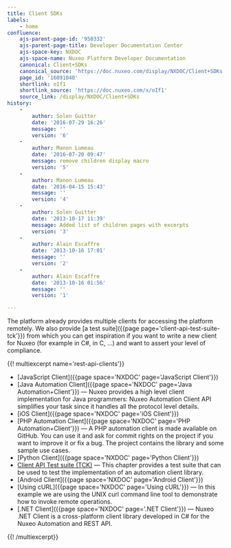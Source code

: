 ```yaml
---
title: Client SDKs
labels:
    - home
confluence:
    ajs-parent-page-id: '950332'
    ajs-parent-page-title: Developer Documentation Center
    ajs-space-key: NXDOC
    ajs-space-name: Nuxeo Platform Developer Documentation
    canonical: Client+SDKs
    canonical_source: 'https://doc.nuxeo.com/display/NXDOC/Client+SDKs'
    page_id: '16091040'
    shortlink: oIf1
    shortlink_source: 'https://doc.nuxeo.com/x/oIf1'
    source_link: /display/NXDOC/Client+SDKs
history:
    - 
        author: Solen Guitter
        date: '2016-07-29 16:26'
        message: ''
        version: '6'
    - 
        author: Manon Lumeau
        date: '2016-07-20 09:47'
        message: remove children display macro
        version: '5'
    - 
        author: Manon Lumeau
        date: '2016-04-15 15:43'
        message: ''
        version: '4'
    - 
        author: Solen Guitter
        date: '2013-10-17 11:39'
        message: Added list of children pages with excerpts
        version: '3'
    - 
        author: Alain Escaffre
        date: '2013-10-16 17:01'
        message: ''
        version: '2'
    - 
        author: Alain Escaffre
        date: '2013-10-16 01:56'
        message: ''
        version: '1'

---
```

The platform already provides multiple clients for accessing the platform remotely.&nbsp;We also provide [a test suite]({{page page='client-api-test-suite-tck'}}) from which you can get inspiration if you want to write a new client for Nuxeo (for example in C#, in C, ...) and want to assert your level of compliance.

{{! multiexcerpt name='rest-api-clients'}}

*   [JavaScript Client]({{page space='NXDOC' page='JavaScript Client'}})
*   [Java Automation Client]({{page space='NXDOC' page='Java Automation+Client'}})&nbsp;&mdash;&nbsp;<span class="smalltext">Nuxeo provides a high level client implementation for Java programmers: Nuxeo Automation Client API simplifies your task since it handles all the protocol level details.</span>
*   [iOS Client]({{page space='NXDOC' page='iOS Client'}})
*   [PHP Automation Client]({{page space='NXDOC' page='PHP Automation+Client'}})&nbsp;&mdash;&nbsp;<span class="smalltext">A PHP automation client is made available on GitHub. You can use it and ask for commit rights on the project if you want to improve it or fix a bug. The project contains the library and some sample use cases.</span>
*   [Python Client]({{page space='NXDOC' page='Python Client'}})
*   [Client API Test suite (TCK)](https://doc.nuxeo.com/pages/viewpage.action?pageId=14255551)&nbsp;&mdash;&nbsp;<span class="smalltext">This chapter provides a test suite that can be used to test the implementation of an automation client library.</span>
*   [Android Client]({{page space='NXDOC' page='Android Client'}})
*   [Using cURL]({{page space='NXDOC' page='Using cURL'}})&nbsp;&mdash;&nbsp;<span class="smalltext">In this example we are using the UNIX curl command line tool to demonstrate how to invoke remote operations.</span>
*   [.NET Client]({{page space='NXDOC' page='.NET Client'}})&nbsp;&mdash;&nbsp;<span class="smalltext">Nuxeo .NET Client is a cross-platform client library developed in C# for the Nuxeo Automation and REST API.</span>

{{! /multiexcerpt}}